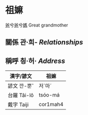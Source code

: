 # 祖嫲
[爸](member1.md)兮[爸](member2.md)兮[媽](member8.md)
Great grandmother

## 關係 관·희- _Relationships_

## 稱呼 칑·허· _Address_

漢字/諺文 | 祖嫲
--- | ---
諺文 깐-뿐ˆ | 저ˊ마ˊ
台羅 Tâi-lô | tsóo-má
戴字 Taiji | cor1mah4


